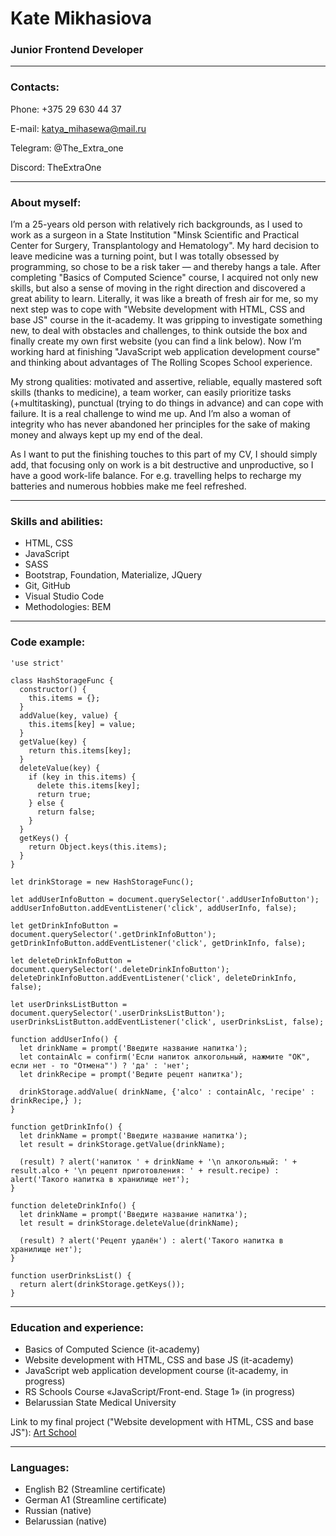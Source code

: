 # Kate Mikhasiova
### Junior Frontend Developer
---------------------
### Contacts:
Phone: +375 29 630 44 37

E-mail: katya_mihasewa@mail.ru

Telegram: @The_Extra_one

Discord: TheExtraOne

---------------------
### About myself:
I’m a 25-years old person with relatively rich backgrounds, as I used to work as a surgeon in a State Institution "Minsk Scientific and Practical Center for Surgery, Transplantology and Hematology". 
My hard decision to leave medicine was a turning point, but I was totally obsessed by programming, so chose to be a risk taker — and thereby hangs a tale.
After completing "Basics of Computed Science" course, I acquired not only new skills, but also a sense of moving in the right direction and discovered a great ability to learn. 
Literally, it was like a breath of fresh air for me, so my next step was to cope with "Website development with HTML, CSS and base JS" course in the it-academy. It was gripping to investigate something new, to deal with obstacles and challenges, to think outside the box and finally create my own first website (you can find a link below). 
Now I’m working hard at finishing "JavaScript web application development course" and thinking about advantages of The Rolling Scopes School experience.

My strong qualities: motivated and assertive, reliable, equally mastered soft skills (thanks to medicine), a team worker, can easily prioritize tasks (+multitasking), punctual (trying to do things in advance) and can cope with failure.
It is a real challenge to wind me up. 
And I’m also a woman of integrity who has never abandoned her principles for the sake of making money and always kept up my end of the deal.

As I want to put the finishing touches to this part of my CV, I should simply add, that focusing only on work is a bit destructive and unproductive, so I have a good work-life balance. For e.g. travelling helps to recharge my batteries and numerous hobbies make me feel refreshed.

------------------
### Skills and abilities:
* HTML, CSS
* JavaScript
* SASS
* Bootstrap, Foundation, Materialize, JQuery
* Git, GitHub
* Visual Studio Code
* Methodologies: BEM

-------------------
### Code example:
``` 
'use strict'

class HashStorageFunc {
  constructor() {
    this.items = {};
  }
  addValue(key, value) {					
    this.items[key] = value;
  }
  getValue(key) {
    return this.items[key];
  }
  deleteValue(key) {
    if (key in this.items) {
      delete this.items[key];
      return true;
    } else {
      return false;
    }
  }
  getKeys() {
    return Object.keys(this.items);
  }
}

let drinkStorage = new HashStorageFunc();

let addUserInfoButton = document.querySelector('.addUserInfoButton');
addUserInfoButton.addEventListener('click', addUserInfo, false);

let getDrinkInfoButton = document.querySelector('.getDrinkInfoButton');
getDrinkInfoButton.addEventListener('click', getDrinkInfo, false);

let deleteDrinkInfoButton = document.querySelector('.deleteDrinkInfoButton');
deleteDrinkInfoButton.addEventListener('click', deleteDrinkInfo, false);

let userDrinksListButton = document.querySelector('.userDrinksListButton');
userDrinksListButton.addEventListener('click', userDrinksList, false);

function addUserInfo() {  
  let drinkName = prompt('Введите название напитка');
  let containAlc = confirm('Если напиток алкогольный, нажмите "ОК", если нет - то "Отмена"') ? 'да' : 'нет';
  let drinkRecipe = prompt('Ведите рецепт напитка');

  drinkStorage.addValue( drinkName, {'alco' : containAlc, 'recipe' : drinkRecipe,} );
}

function getDrinkInfo() {   
  let drinkName = prompt('Введите название напитка');
  let result = drinkStorage.getValue(drinkName);

  (result) ? alert('напиток ' + drinkName + '\n алкогольный: ' + result.alco + '\n рецепт приготовления: ' + result.recipe) : alert('Такого напитка в хранилище нет');
}

function deleteDrinkInfo() {  
  let drinkName = prompt('Введите название напитка');
  let result = drinkStorage.deleteValue(drinkName);
  
  (result) ? alert('Рецепт удалён') : alert('Такого напитка в хранилище нет');
}

function userDrinksList() {
  return alert(drinkStorage.getKeys());
}
```
-------------------
### Education and experience:
* Basics of Computed Science (it-academy)
* Website development with HTML, CSS and base JS (it-academy)
* JavaScript web application development course (it-academy, in progress)
* RS Schools Course «JavaScript/Front-end. Stage 1» (in progress)
* Belarussian State Medical University

Link to my final project ("Website development with HTML, CSS and base JS"): [Art School](https://theextraone.github.io/Final-Project/index.html)

-----------------------
### Languages:
* English B2 (Streamline certificate)
* German A1 (Streamline certificate)
* Russian (native)
* Belarussian (native)



